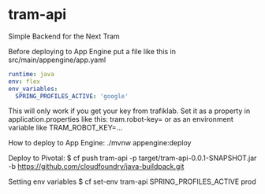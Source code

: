 # tram-api
Simple Backend for the Next Tram

Before deploying to App Engine put a file like this in src/main/appengine/app.yaml
```yaml
runtime: java
env: flex
env_variables:
  SPRING_PROFILES_ACTIVE: 'google'
```
This will only work if you get your key from trafiklab. Set it as a property in application.properties like this: tram.robot-key=<key> or as an environment variable like TRAM_ROBOT_KEY=...

How to deploy to App Engine: ./mvnw appengine:deploy

Deploy to Pivotal:
$ cf push tram-api -p target/tram-api-0.0.1-SNAPSHOT.jar -b https://github.com/cloudfoundry/java-buildpack.git

Setting env variables
$ cf set-env tram-api SPRING_PROFILES_ACTIVE prod